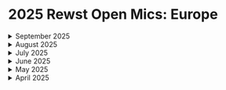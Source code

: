 # 2025 Rewst Open Mics: Europe

<details>

<summary>September 2025</summary>

[august-7-2025.md](august-7-2025.md "mention")

</details>

<details>

<summary>August 2025</summary>

[august-7-2025-1.md](august-7-2025-1.md "mention")

</details>

<details>

<summary>July 2025</summary>

[july-3-2025-secret-ai-sneak-peek-and-next-level-crates.md](july-3-2025-secret-ai-sneak-peek-and-next-level-crates.md "mention")

</details>

<details>

<summary>June 2025</summary>

[may-1-2025-auto-document-everything-with-this-brilliant-it-glue-automation-1.md](may-1-2025-auto-document-everything-with-this-brilliant-it-glue-automation-1.md "mention")

</details>

<details>

<summary>May 2025</summary>

[may-1-2025-auto-document-everything-with-this-brilliant-it-glue-automation-2.md](may-1-2025-auto-document-everything-with-this-brilliant-it-glue-automation-2.md "mention")

</details>

<details>

<summary>April 2025</summary>

[april-3-2025-the-very-first-eu-open-mic.md](april-3-2025-the-very-first-eu-open-mic.md "mention")

</details>
